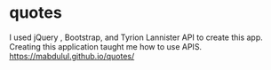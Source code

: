 # quotes

I used jQuery , Bootstrap, and Tyrion Lannister API to create this app. Creating this application taught me how to use APIS.
https://mabdulul.github.io/quotes/
